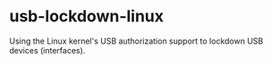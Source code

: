 # usb-lockdown-linux
Using the Linux kernel's USB authorization support to lockdown USB devices (interfaces).
